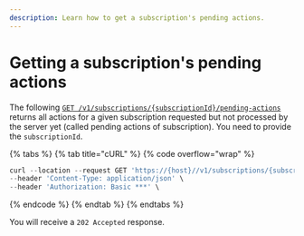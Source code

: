 ```yaml
---
description: Learn how to get a subscription's pending actions.
---
```


# Getting a subscription's pending actions

The following [`GET /v1/subscriptions/{subscriptionId}/pending-actions`](https://www.digitalriver.com/docs/commerce-api-reference/#operation/getSubscriptionPendingActions) returns all actions for a given subscription requested but not processed by the server yet (called pending actions of subscription). You need to provide the `subscriptionId`.&#x20;

{% tabs %}
{% tab title="cURL" %}
{% code overflow="wrap" %}
```javascript
curl --location --request GET 'https://{host}//v1/subscriptions/{subscriptionId}/pending-actions' \
--header 'Content-Type: application/json' \
--header 'Authorization: Basic ***' \
```
{% endcode %}
{% endtab %}
{% endtabs %}

You will receive a `202 Accepted` response.

